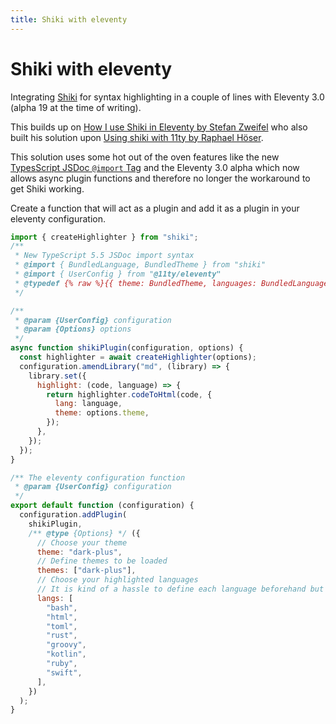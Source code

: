 ```yaml
---
title: Shiki with eleventy
---
```


# Shiki with eleventy

Integrating [Shiki](https://shiki.matsu.io/) for syntax highlighting in a couple of lines with Eleventy 3.0 (alpha 19 at the time of writing).

This builds up on [How I use Shiki in Eleventy by Stefan Zweifel](https://stefanzweifel.dev/posts/2024/06/03/how-i-use-shiki-in-eleventy/) who also built his solution upon [Using shiki with 11ty by Raphael Höser](https://www.hoeser.dev/blog/2023-02-07-eleventy-shiki-simple/).

This solution uses some hot out of the oven features like the new [TypesScript JSDoc `@import` Tag](https://www.typescriptlang.org/docs/handbook/release-notes/typescript-5-5.html#the-jsdoc-import-tag) and the Eleventy 3.0 alpha which now allows async plugin functions and therefore no longer the workaround to get Shiki working.

Create a function that will act as a plugin and add it as a plugin in your eleventy configuration.

```js
import { createHighlighter } from "shiki";
/**
 * New TypeScript 5.5 JSDoc import syntax
 * @import { BundledLanguage, BundledTheme } from "shiki"
 * @import { UserConfig } from "@11ty/eleventy"
 * @typedef {% raw %}{{ theme: BundledTheme, languages: BundledLanguage[], themes: BundledTheme[] }}{% endraw %} Options
 */

/**
 * @param {UserConfig} configuration
 * @param {Options} options
 */
async function shikiPlugin(configuration, options) {
  const highlighter = await createHighlighter(options);
  configuration.amendLibrary("md", (library) => {
    library.set({
      highlight: (code, language) => {
        return highlighter.codeToHtml(code, {
          lang: language,
          theme: options.theme,
        });
      },
    });
  });
}

/** The eleventy configuration function
 * @param {UserConfig} configuration
 */
export default function (configuration) {
  configuration.addPlugin(
    shikiPlugin,
    /** @type {Options} */ ({
      // Choose your theme
      theme: "dark-plus",
      // Define themes to be loaded
      themes: ["dark-plus"],
      // Choose your highlighted languages
      // It is kind of a hassle to define each language beforehand but at least this doesn't silently break highlighting
      langs: [
        "bash",
        "html",
        "toml",
        "rust",
        "groovy",
        "kotlin",
        "ruby",
        "swift",
      ],
    })
  );
}
```
